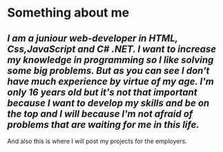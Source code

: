 # Something about me

*I am a juniour web-developer in HTML, Css,JavaScript and C# .NET. I want to increase my knowledge in programming so I like solving some big problems. But as you can see I don't have much experience by virtue of my age. I'm only 16 years old but it's not that important because I want to develop my skills and be on the top and I will because I'm not afraid of problems that are waiting for me in this life.*
----

And also this is where I will post my projects for the employers.
